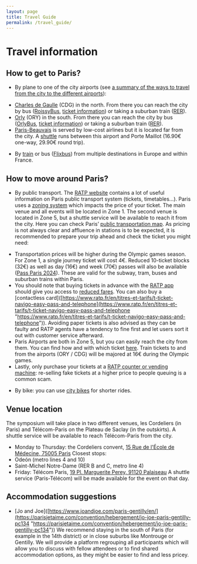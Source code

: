 ```yaml
---
layout: page
title: Travel Guide
permalink: /travel_guide/
---
```


# Travel information

## How to get to Paris?

* By plane to one of the city airports (see [a summary of the ways to travel from the city to the different airports](https://www.ratp.fr/en/visite-paris/english/getting-train-stations-and-airports)):
 - [Charles de Gaulle](https://www.parisaeroport.fr/en/passengers/access/paris-charles-de-gaulle/public-transport) (CDG) in the north. From there you can reach the city by bus ([RoissyBus](https://www.parisaeroport.fr/en/passengers/access/paris-charles-de-gaulle/public-transport/roissybus), [ticket information](https://www.iledefrance-mobilites.fr/en/tickets-fares/detail/orlybus-and-roissybus-tickets)) or taking a suburban train ([RER](https://www.ratp.fr/en)).
 - [Orly](https://www.parisaeroport.fr/en/orly-airport) (ORY) in the south. From there you can reach the city by bus ([OrlyBus](https://www.parisaeroport.fr/en/passengers/access/paris-orly/public-transport/orlybus), [ticket information](https://www.iledefrance-mobilites.fr/en/tickets-fares/detail/orlybus-and-roissybus-tickets)) or taking a suburban train ([RER](https://www.ratp.fr/en)).
 - [Paris-Beauvais](https://www.aeroportparisbeauvais.com/en/passengers) is served by low-cost airlines but it is located far from the city. A [shuttle](https://www.aeroportparisbeauvais.com/en/shuttle) runs between this airport and Porte Maillot (16.90€ one-way, 29.90€ round trip).
* By [train](https://www.sncf.com/en) or bus ([Flixbus](https://www.flixbus.fr/)) from multiple destinations in Europe and within France.

## How to move around Paris?
* By public transport. The [RATP website](https://www.ratp.fr/en/visite-paris/english/visiting-paris-and-its-surrounding-areas) contains a lot of useful information on Paris public transport system (tickets, timetables…).
Paris uses a [zoning system](https://www.ratp.fr/en/visite-paris/english/preparing-your-trip-tickets-and-travel-passes-designed-you) which impacts the price of your ticket. The main venue and all events will be located in Zone 1. The second venue is located in Zone 5, but a shuttle service will be available to reach it from the city.
Here you can check Paris’ [public transportation map](https://www.ratp.fr/en/plans).
As pricing is not always clear and affluence in stations is to be expected, it is recommended to prepare your trip ahead and check the ticket you might need:
 - Transportation prices will be higher during the Olympic games season. For Zone 1, a single journey ticket will cost 4€. Reduced 10-ticket blocks (32€) as well as day (16€) and week (70€) passes will also be available ([Pass Paris 2024](https://www.iledefrance-mobilites.fr/actualites/passe-paris-2024-transport-jo)). These are valid for the subway, tram, buses and suburban trains within Paris.
 - You should note that buying tickets in advance with the [RATP app](https://www.ratp.fr/en/apps/bonjour-ratp) should give you access to [reduced fares](https://www.iledefrance-mobilites.fr/actualites/tarification-jo-paris-2024). You can also buy a [contactless card]([https://www.ratp.fr/en/titres-et-tarifs/t-ticket-navigo-easy-pass-and-telephone](https://www.ratp.fr/en/titres-et-tarifs/t-ticket-navigo-easy-pass-and-telephone "https://www.ratp.fr/en/titres-et-tarifs/t-ticket-navigo-easy-pass-and-telephone")). Avoiding paper tickets is also advised as they can be faulty and RATP agents have a tendency to fine first and let users sort it out with customer service afterward.  
 - Paris Airports are both in Zone 5, but you can easily reach the city from them. You can find how and with which ticket [here](https://www.ratp.fr/en/visite-paris/english/getting-train-stations-and-airports). Train tickets to and from the airports (ORY / CDG) will be majored at 16€ during the Olympic games.
 - Lastly, only purchase your tickets at a [RATP counter or vending machine](https://www.ratp.fr/en/where-can-i-purchase-a-ticket-or-travel-pass): re-selling fake tickets at a higher price to people queuing is a common scam.

* By bike: you can use [city bikes](https://www.velib-metropole.fr/en/service) for shorter rides.

## Venue location
The symposium will take place in two different venues, les Cordeliers (in Paris) and Télécom-Paris on the Plateau de Saclay (in the outskirts). A shuttle service will be available to reach Télécom-Paris from the city.
* Monday to Thursday: the Cordeliers convent, [15 Rue de l'École de Médecine, 75005 Paris](https://www.google.com/maps/place/15+Rue+de+l'%C3%89cole+de+M%C3%A9decine,+75005+Paris/@48.8507662,2.341281,17z/data=!3m1!4b1!4m10!1m2!2m1!1s15+Rue+de+l'%C3%89cole+de+M%C3%A9decine!3m6!1s0x47e671ddd2dc4a6b:0x167760abc9f0306!8m2!3d48.8507662!4d2.341281!15sCh8xNSBSdWUgZGUgbCfDiWNvbGUgZGUgTcOpZGVjaW5lkgEQZ2VvY29kZWRfYWRkcmVzc-ABAA!16s%2Fg%2F11csdhl6rq?entry=ttu)
 Closest stops:
 * Odeón (metro lines 4 and 10)
 * Saint-Michel Notre-Dame (RER B and C, metro line 4)
* Friday: Télécom Paris, [19 Pl. Marguerite Perey, 91120 Palaiseau](https://www.google.com/maps/place//data=!4m2!3m1!1s0x47e671975e9d2e3d:0x17f35deee8ffbbf1?sa=X&ved=1t:8290&ictx=111)
A shuttle service (Paris-Télécom) will be made available for the event on that day.

## Accommodation suggestions
* [Jo and Joe]([https://www.joandjoe.com/paris-gentilly/en/](https://parisjetaime.com/convention/hebergement/jo-joe-paris-gentilly-pc134 "https://parisjetaime.com/convention/hebergement/jo-joe-paris-gentilly-pc134"))
We recommend staying in the south of Paris (for example in the 14th district) or in close suburbs like Montrouge or Gentilly.
We will provide a platform regrouping all participants which will allow you to discuss with fellow attendees or to find shared accommodation options, as they might be easier to find and less pricey.

